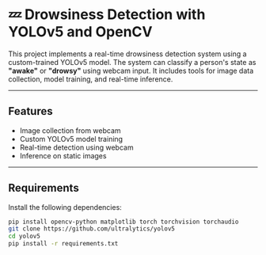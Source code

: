 # 💤 Drowsiness Detection with YOLOv5 and OpenCV

This project implements a real-time drowsiness detection system using a custom-trained YOLOv5 model. The system can classify a person's state as **"awake"** or **"drowsy"** using webcam input. It includes tools for image data collection, model training, and real-time inference.

---

## Features

- Image collection from webcam
- Custom YOLOv5 model training
- Real-time detection using webcam
- Inference on static images

---

## Requirements

Install the following dependencies:

```bash
pip install opencv-python matplotlib torch torchvision torchaudio
git clone https://github.com/ultralytics/yolov5
cd yolov5
pip install -r requirements.txt
